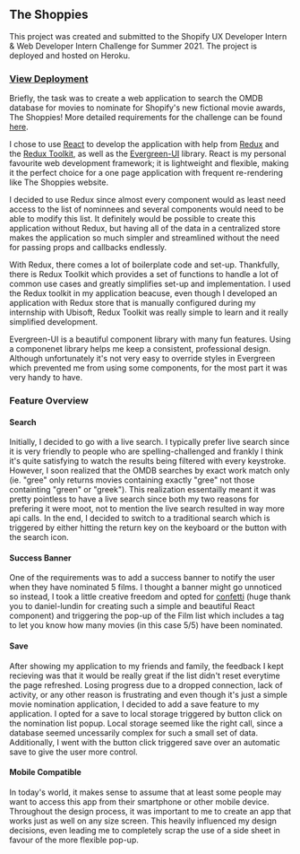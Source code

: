 
## The Shoppies

This project was created and submitted to the Shopify UX Developer Intern & Web Developer Intern Challenge for Summer 2021. The project is deployed and hosted on Heroku. 

### [View Deployment](https://katies-shoppies.herokuapp.com/)

Briefly, the task was to create a web application to search the OMDB database for movies to nominate for Shopify's new fictional movie awards, The Shoppies! More detailed requirements for the challenge can be found [here](https://docs.google.com/document/d/1AZO0BZwn1Aogj4f3PDNe1mhq8pKsXZxtrG--EIbP_-w/edit?usp=sharing). 

I chose to use [React](https://reactjs.org) to develop the application with help from [Redux](https://redux.js.org/introduction/getting-started) and the [Redux Toolkit](https://redux.js.org/redux-toolkit/overview), as well as the [Evergreen-UI](https://evergreen.segment.com) library. React is my personal favourite web development framework; it is lightweight and flexible, making it the perfect choice for a one page application with frequent re-rendering like The Shoppies website.

I decided to use Redux since almost every component would as least need access to the list of nominnees and several components would need to be able to modify this list. It definitely would be possible to create this application without Redux, but having all of the data in a centralized store makes the application so much simpler and streamlined without the need for passing props and callbacks endlessly.

With Redux, there comes a lot of boilerplate code and set-up. Thankfully,  there is Redux Toolkit which provides a set of functions to handle a lot of common use cases and greatly simplifies set-up and implementation. I used the Redux toolkit in my application beacuse, even though I developed an application with Redux store that is manually configured during my internship with Ubisoft, Redux Toolkit was really simple to learn and it really simplified development.

Evergreen-UI is a beautiful component library with many fun features. Using a componenet library helps me keep a consistent, professional design. Although unfortunately it's not very easy to override styles in Evergreen which prevented me from using some components, for the most part it was very handy to have.

### Feature Overview
#### Search
Initially, I decided to go with a live search. I typically prefer live search since it is very friendly to people who are spelling-challenged and frankly I think it's quite satisfying to watch the results being filtered with every keystroke. However, I soon realized that the OMDB searches by exact work match only (ie. "gree" only returns movies containing exactly "gree" not those containting "green" or "greek"). This realization essentailly meant it was pretty pointless to have a live search since both my two reasons for prefering it were moot, not to mention the live search resulted in way more api calls. In the end, I decided to switch to a traditional search which is triggered by either hitting the return key on the keyboard or the button with the search icon. 
#### Success Banner
One of the requirements was to add a success banner to notify the user when they have nominated 5 films. I thought a banner might go unnoticed so instead, I took a little creative freedom and opted for [confetti](https://daniel-lundin.github.io/react-dom-confetti/) (huge thank you to daniel-lundin for creating such a simple and beautiful React component) and triggering the pop-up of the Film list which includes a tag to let you know how many movies (in this case 5/5) have been nominated. 
#### Save
After showing my application to my friends and family, the feedback I kept recieving was that it would be really great if the list didn't reset everytime the page refreshed. Losing progress due to a dropped connection, lack of activity, or any other reason is frustrating and even though it's just a simple movie nomination application, I decided to add a save feature to my application. I opted for a save to local storage triggered by button click on the nomination list popup. Local storage seemed like the right call, since a database seemed uncessarily complex for such a small set of data. Additionally, I went with the button click triggered save over an automatic save to give the user more control.
#### Mobile Compatible
In today's world, it makes sense to assume that at least some people may want to access this app from their smartphone or other mobile device. Throughout the design process, it was important to me to create an app that works just as well on any size screen. This heavily influenced my design decisions, even leading me to completely scrap the use of a side sheet in favour of the more flexible pop-up. 
